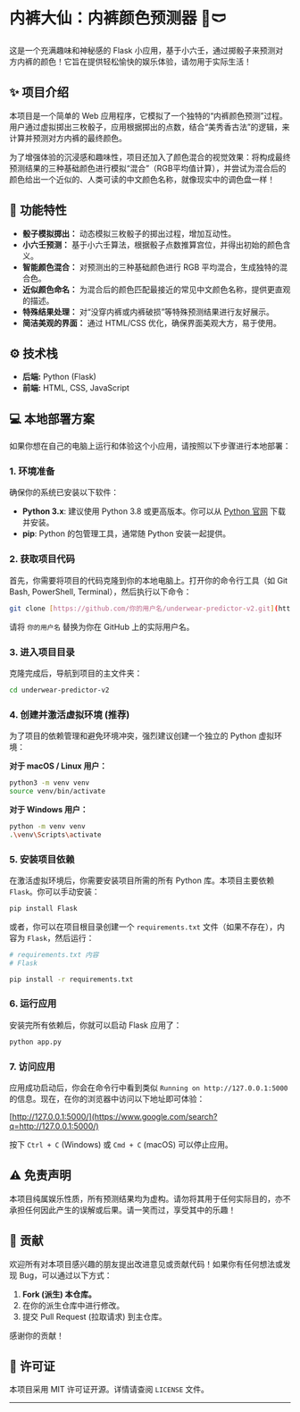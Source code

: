 # 内裤大仙：内裤颜色预测器 🔮🩲

这是一个充满趣味和神秘感的 Flask 小应用，基于小六壬，通过掷骰子来预测对方内裤的颜色！它旨在提供轻松愉快的娱乐体验，请勿用于实际生活！

## ✨ 项目介绍

本项目是一个简单的 Web 应用程序，它模拟了一个独特的“内裤颜色预测”过程。用户通过虚拟掷出三枚骰子，应用根据掷出的点数，结合“美秀香古法”的逻辑，来计算并预测对方内裤的最终颜色。

为了增强体验的沉浸感和趣味性，项目还加入了颜色混合的视觉效果：将构成最终预测结果的三种基础颜色进行模拟“混合”（RGB平均值计算），并尝试为混合后的颜色给出一个近似的、人类可读的中文颜色名称，就像现实中的调色盘一样！

## 🚀 功能特性

-   **骰子模拟掷出：** 动态模拟三枚骰子的掷出过程，增加互动性。
-   **小六壬预测：** 基于小六壬算法，根据骰子点数推算宫位，并得出初始的颜色含义。
-   **智能颜色混合：** 对预测出的三种基础颜色进行 RGB 平均混合，生成独特的混合色。
-   **近似颜色命名：** 为混合后的颜色匹配最接近的常见中文颜色名称，提供更直观的描述。
-   **特殊结果处理：** 对“没穿内裤或内裤破损”等特殊预测结果进行友好展示。
-   **简洁美观的界面：** 通过 HTML/CSS 优化，确保界面美观大方，易于使用。

## ⚙️ 技术栈

-   **后端:** Python (Flask)
-   **前端:** HTML, CSS, JavaScript

## 💻 本地部署方案

如果你想在自己的电脑上运行和体验这个小应用，请按照以下步骤进行本地部署：

### 1. 环境准备

确保你的系统已安装以下软件：

-   **Python 3.x**: 建议使用 Python 3.8 或更高版本。你可以从 [Python 官网](https://www.python.org/downloads/) 下载并安装。
-   **pip**: Python 的包管理工具，通常随 Python 安装一起提供。

### 2. 获取项目代码

首先，你需要将项目的代码克隆到你的本地电脑上。打开你的命令行工具（如 Git Bash, PowerShell, Terminal），然后执行以下命令：

```bash
git clone [https://github.com/你的用户名/underwear-predictor-v2.git](https://github.com/你的用户名/underwear-predictor-v2.git)
````

请将 `你的用户名` 替换为你在 GitHub 上的实际用户名。

### 3\. 进入项目目录

克隆完成后，导航到项目的主文件夹：

```bash
cd underwear-predictor-v2
```

### 4\. 创建并激活虚拟环境 (推荐)

为了项目的依赖管理和避免环境冲突，强烈建议创建一个独立的 Python 虚拟环境：

**对于 macOS / Linux 用户：**

```bash
python3 -m venv venv
source venv/bin/activate
```

**对于 Windows 用户：**

```bash
python -m venv venv
.\venv\Scripts\activate
```

### 5\. 安装项目依赖

在激活虚拟环境后，你需要安装项目所需的所有 Python 库。本项目主要依赖 `Flask`。你可以手动安装：

```bash
pip install Flask
```

或者，你可以在项目根目录创建一个 `requirements.txt` 文件（如果不存在），内容为 `Flask`，然后运行：

```bash
# requirements.txt 内容
# Flask

pip install -r requirements.txt
```

### 6\. 运行应用

安装完所有依赖后，你就可以启动 Flask 应用了：

```bash
python app.py
```

### 7\. 访问应用

应用成功启动后，你会在命令行中看到类似 `Running on http://127.0.0.1:5000` 的信息。现在，在你的浏览器中访问以下地址即可体验：

[http://127.0.0.1:5000/](https://www.google.com/search?q=http://127.0.0.1:5000/)

按下 `Ctrl + C` (Windows) 或 `Cmd + C` (macOS) 可以停止应用。

## ⚠️ 免责声明

本项目纯属娱乐性质，所有预测结果均为虚构。请勿将其用于任何实际目的，亦不承担任何因此产生的误解或后果。请一笑而过，享受其中的乐趣！

## 🤝 贡献

欢迎所有对本项目感兴趣的朋友提出改进意见或贡献代码！如果你有任何想法或发现 Bug，可以通过以下方式：

1.  **Fork (派生) 本仓库。**
2.  在你的派生仓库中进行修改。
3.  提交 Pull Request (拉取请求) 到主仓库。

感谢你的贡献！

## 📄 许可证

本项目采用 MIT 许可证开源。详情请查阅 `LICENSE` 文件。

-----

```
```

